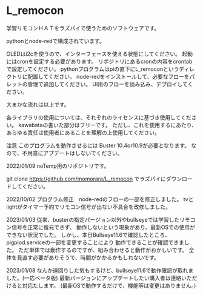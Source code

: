 # L_remocon
学習リモコンＨＡＴをラズパイで使うためのソフトウェアです。

pythonとnode-redで構成されています。

OLEDはi2cを使うので、インターフェースを使える状態にしてください。
起動にはcronを設定する必要があります。
リポジトリにあるcronの内容をcrontabで設定してください。
pythonプログラムはpiの直下にL_remoconというディレクトリに配置してください。
node-redをインストールして、必要なフローをパレットの管理で追加してください。
UI用のフローを読み込み、デプロイしてください。

大まかな流れは以上です。

各ライブラリの使用については、それぞれのライセンスに基づき使用してください。
kawabataの書いた部分はフリーです。
ただし、これを使用するにあたり、あらゆる責任は使用者にあることを理解の上使用してください。

注意
このプログラムを動作させるには
Buster 10.4or10.9が必要となります。
なので、不用意にアプデートはしないでください。


2022/01/09  noTemp用のリポジトリです。　

git clone https://github.com/momorara/L_remocon でラズパイにダウンロードしてください。


2022/10/02  プログラム修正　node-redのフローの一部を修正しました。
            tvとlightがタイマー予約でリモコン信号が出ない不具合を改修しました。
            
2023/01/03  従来、busterの指定パージョン以外やbullseyeでは学習したリモコン信号を正常に復元できず、
            動作しないという現象があり、最新OSでの使用ができない状況でした。
            しかし、本日Bullseye11.6で確認したところ、pigpiod.serviceの一部を変更することにより
            動作できることが確認できました。
            ただ単体では動作するのですが、組み合わせると動作がおかしいです。
            全体を見直す必要がありそうで、時間がかかるかもしれないです。

2023/01/08  なんか遠回りした気もするけど、bullseye11.6で動作確認が取れました。(一応ベータ版)
            最新バージョンにアップデートしたい購入者は連絡いただけると対応たします。
            (最新OSで動作するだけで、機能等は変更はありません。)
